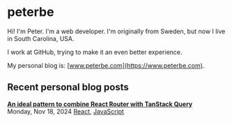 # peterbe

Hi! I'm Peter. I'm a web developer.
I'm originally from Sweden, but now I live in South Carolina, USA.

I work at GitHub, trying to make it an even better experience.

My personal blog is: [www.peterbe.com](https://www.peterbe.com).

## Recent personal blog posts

<!-- blog posts -->
[**An ideal pattern to combine React Router with TanStack Query**](https://www.peterbe.com/plog/ideal-pattern-react-router-with-tanstackreact-query)<br/>
Monday, Nov 18, 2024
[React](https://www.peterbe.com/oc-React), [JavaScript](https://www.peterbe.com/oc-JavaScript)


<!-- /blog posts -->
